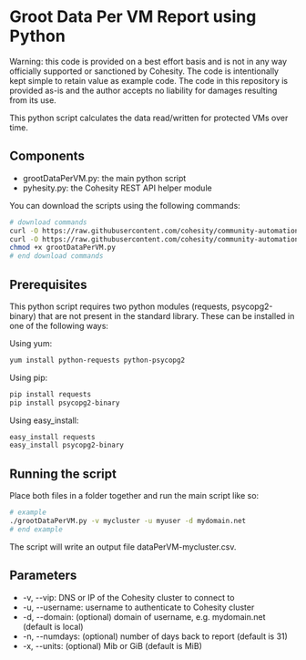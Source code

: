 # Groot Data Per VM Report using Python

Warning: this code is provided on a best effort basis and is not in any way officially supported or sanctioned by Cohesity. The code is intentionally kept simple to retain value as example code. The code in this repository is provided as-is and the author accepts no liability for damages resulting from its use.

This python script calculates the data read/written for protected VMs over time.

## Components

* grootDataPerVM.py: the main python script
* pyhesity.py: the Cohesity REST API helper module

You can download the scripts using the following commands:

```bash
# download commands
curl -O https://raw.githubusercontent.com/cohesity/community-automation-samples/main/reports/groot/python/grootDataPerVM/grootDataPerVM.py
curl -O https://raw.githubusercontent.com/cohesity/community-automation-samples/main/python/pyhesity.py
chmod +x grootDataPerVM.py
# end download commands
```

## Prerequisites

This python script requires two python modules (requests, psycopg2-binary) that are not present in the standard library. These can be installed in one of the following ways:

Using yum:

```bash
yum install python-requests python-psycopg2
```

Using pip:

```bash
pip install requests
pip install psycopg2-binary
```

Using easy_install:

```bash
easy_install requests
easy_install psycopg2-binary
```

## Running the script

Place both files in a folder together and run the main script like so:

```bash
# example
./grootDataPerVM.py -v mycluster -u myuser -d mydomain.net
# end example
```

The script will write an output file dataPerVM-mycluster.csv.

## Parameters

* -v, --vip: DNS or IP of the Cohesity cluster to connect to
* -u, --username: username to authenticate to Cohesity cluster
* -d, --domain: (optional) domain of username, e.g. mydomain.net (default is local)
* -n, --numdays: (optional) number of days back to report (default is 31)
* -x, --units: (optional) Mib or GiB (default is MiB)
